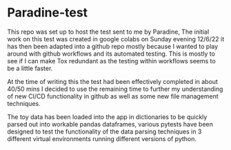 # Paradine-test

This repo was set up to host the test sent to me by Paradine, The initial work on this test was created in google colabs on Sunday evening 12/6/22
it has then been adapted into a github repo mostly because I wanted to play around with github workflows and its automated testing. This is mostly
to see if I can make Tox redundant as the testing within workflows seems to be a little faster.

At the time of writing this the test had been effectively completed in about 40/50 mins I decided to use the remaining time to further my understanding of new CI/CD functionality in github as well as some new file management techniques.

The toy data has been loaded into the app in dictionaries to be quickly parsed out into workable pandas dataframes, various pytests have been designed to test the functionality of the data parsing techniques in 3 different virtual environments running different versions of python.
